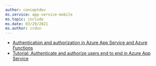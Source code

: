 ```yaml
---
author: conceptdev
ms.service: app-service-mobile
ms.topic: include
ms.date: 03/29/2021
ms.author: crdun
---
```

- [Authentication and authorization in Azure App Service and Azure Functions](../articles/app-service/overview-authentication-authorization.md)
- [Tutorial: Authenticate and authorize users end to end in Azure App Service](../articles/app-service/tutorial-auth-aad.md)